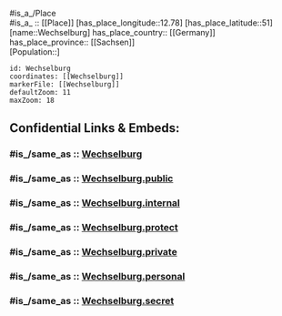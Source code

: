 ﻿---
confidential: public
isDeleted: false
location:
- 51
- 12.78
mapmarker: city
mapzoom:
- 7
- 12
SpocWebEntityId: 35474
tags:
- geo/City
type: City
---

#is_a_/Place  
#is_a_ :: [[Place]] 
[has_place_longitude::12.78] 
[has_place_latitude::51] 
[name::Wechselburg] 
has_place_country:: [[Germany]]  
has_place_province:: [[Sachsen]]  
[Population::] 



```leaflet
id: Wechselburg
coordinates: [[Wechselburg]] 
markerFile: [[Wechselburg]] 
defaultZoom: 11 
maxZoom: 18
```


## Confidential Links & Embeds: 

### #is_/same_as :: [Wechselburg](/_Standards/Earth/Continent/Europe/Europe~Central/Germany/Germany~East/Sachsen/counties~Sachsen/Mittelsachsen/cities~Mittelsachsen/Wechselburg.md) 

### #is_/same_as :: [Wechselburg.public](/_public/Earth/Continent/Europe/Europe~Central/Germany/Germany~East/Sachsen/counties~Sachsen/Mittelsachsen/cities~Mittelsachsen/Wechselburg.public.md) 

### #is_/same_as :: [Wechselburg.internal](/_internal/Earth/Continent/Europe/Europe~Central/Germany/Germany~East/Sachsen/counties~Sachsen/Mittelsachsen/cities~Mittelsachsen/Wechselburg.internal.md) 

### #is_/same_as :: [Wechselburg.protect](/_protect/Earth/Continent/Europe/Europe~Central/Germany/Germany~East/Sachsen/counties~Sachsen/Mittelsachsen/cities~Mittelsachsen/Wechselburg.protect.md) 

### #is_/same_as :: [Wechselburg.private](/_private/Earth/Continent/Europe/Europe~Central/Germany/Germany~East/Sachsen/counties~Sachsen/Mittelsachsen/cities~Mittelsachsen/Wechselburg.private.md) 

### #is_/same_as :: [Wechselburg.personal](/_personal/Earth/Continent/Europe/Europe~Central/Germany/Germany~East/Sachsen/counties~Sachsen/Mittelsachsen/cities~Mittelsachsen/Wechselburg.personal.md) 

### #is_/same_as :: [Wechselburg.secret](/_secret/Earth/Continent/Europe/Europe~Central/Germany/Germany~East/Sachsen/counties~Sachsen/Mittelsachsen/cities~Mittelsachsen/Wechselburg.secret.md)

